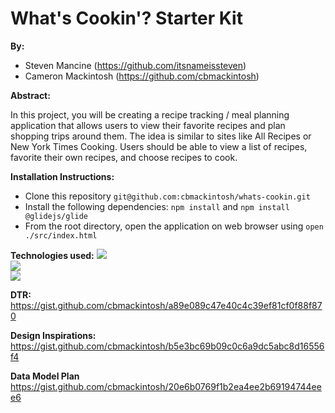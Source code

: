 # What's Cookin'? Starter Kit 

**By:**
* Steven Mancine (https://github.com/itsnameissteven)
* Cameron Mackintosh (https://github.com/cbmackintosh)

**Abstract:**

In this project, you will be creating a recipe tracking / meal planning application that allows users to view their favorite recipes and plan shopping trips around them. The idea is similar to sites like All Recipes or New York Times Cooking. Users should be able to view a list of recipes, favorite their own recipes, and choose recipes to cook.

**Installation Instructions:**

- Clone this repository `git@github.com:cbmackintosh/whats-cookin.git`
- Install the following dependencies: `npm install` and `npm install @glidejs/glide`
- From the root directory, open the application on web browser using `open ./src/index.html`

**Technologies used:**
<img src="https://img.shields.io/badge/javascript%20-%23323330.svg?&style=for-the-badge&logo=javascript&logoColor=%23F7DF1E"/><br>
<img src="https://img.shields.io/badge/css3%20-%231572B6.svg?&style=for-the-badge&logo=css3&logoColor=white"/><br>
<img src="https://img.shields.io/badge/html5%20-%23E34F26.svg?&style=for-the-badge&logo=html5&logoColor=white"/>


**DTR:**
https://gist.github.com/cbmackintosh/a89e089c47e40c4c39ef81cf0f88f870

**Design Inspirations:**
https://gist.github.com/cbmackintosh/b5e3bc69b09c0c6a9dc5abc8d16556f4

**Data Model Plan**
https://gist.github.com/cbmackintosh/20e6b0769f1b2ea4ee2b69194744eee6


